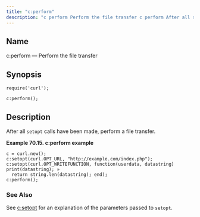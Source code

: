 ```yaml
---
title: "c:perform"
description: "c perform Perform the file transfer c perform After all setopt calls have been made perform a file transfer Example 70 15 c perform example See c setopt for an explanation of the parameters passed to setopt..."
---
```


<a name="lua.ref.curl.c_perform"></a> 
## Name

c:perform — Perform the file transfer

<a name="idp15388672"></a> 
## Synopsis

`require('curl');`

`c:perform();`

<a name="idp15391632"></a> 
## Description

After all `setopt` calls have been made, perform a file transfer.

<a name="lua.ref.curl.c_perform.example"></a> 

**Example 70.15. c:perform example**

```
c = curl.new();
c:setopt(curl.OPT_URL, "http://example.com/index.php");
c:setopt(curl.OPT_WRITEFUNCTION, function(userdata, datastring) print(datastring); »
  return string.len(datastring); end);
c:perform();
```

<a name="idp15396016"></a> 
### See Also

See [c:setopt](lua.ref.curl.c_setopt "c:setopt") for an explanation of the parameters passed to `setopt`.